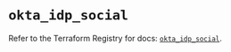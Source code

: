 # `okta_idp_social`

Refer to the Terraform Registry for docs: [`okta_idp_social`](https://registry.terraform.io/providers/okta/okta/4.20.0/docs/resources/idp_social).
